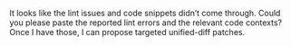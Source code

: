 It looks like the lint issues and code snippets didn’t come through. Could you please paste the reported lint errors and the relevant code contexts? Once I have those, I can propose targeted unified-diff patches.